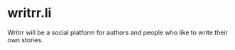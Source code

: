 writrr.li
=========

Writrr will be a social platform for authors and people who like to write their own stories.
